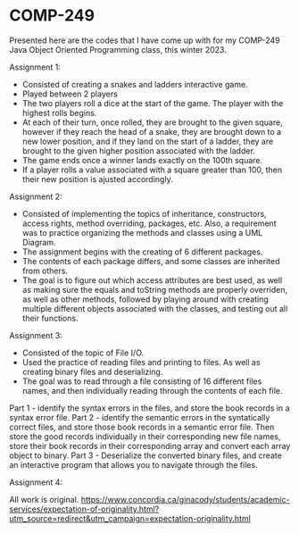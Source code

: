 # COMP-249
Presented here are the codes that I have come up with for my COMP-249 Java Object Oriented Programming class, this winter 2023. 

Assignment 1:
- Consisted of creating a snakes and ladders interactive game. 
- Played between 2 players
- The two players roll a dice at the start of the game. The player with the highest rolls begins.
- At each of their turn, once rolled, they are brought to the given square, however if they reach the head of a snake, they are brought down to a new lower position, and if they land on the start of a ladder, they are brought to the given higher position associated with the ladder.
- The game ends once a winner lands exactly on the 100th square.
- If a player rolls a value associated with a square greater than 100, then their new position is ajusted accordingly.

Assignment 2:
- Consisted of implementing the topics of inheritance, constructors, access rights, method overriding, packages, etc. Also, a requirement was to practice organizing the methods and classes using a UML Diagram.
- The assignment begins with the creating of 6 different packages.
- The contents of each package differs, and some classes are inherited from others.
- The goal is to figure out which access attributes are best used, as well as making sure the equals and toString methods are properly overriden, as well as other methods, followed by playing around with creating multiple different objects associated with the classes, and testing out all their functions.

Assignment 3:
- Consisted of the topic of File I/O. 
- Used the practice of reading files and printing to files. As well as creating binary files and deserializing.
- The goal was to read through a file consisting of 16 different files names, and then individually reading through the contents of each file.

Part 1 - identify the syntax errors in the files, and store the book records in a syntax error file.
Part 2 - identify the semantic errors in the syntatically correct files, and store those book records in a semantic error file. Then store the good records individually in their corresponding new file names, store their book records in their corresponding array and convert each array object to binary.
Part 3 - Deserialize the converted binary files, and create an interactive program that allows you to navigate through the files.

Assignment 4:


All work is original.
https://www.concordia.ca/ginacody/students/academic-services/expectation-of-originality.html?utm_source=redirect&utm_campaign=expectation-originality.html
